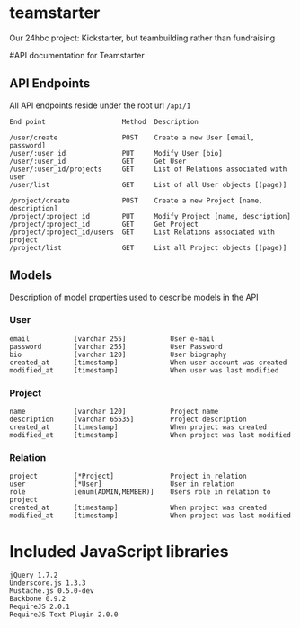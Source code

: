 teamstarter
===========

Our 24hbc project: Kickstarter, but teambuilding rather than fundraising

#API documentation for Teamstarter

## API Endpoints
All API endpoints reside under the root url ```/api/1```

```
End point                   Method  Description

/user/create                POST    Create a new User [email, password]
/user/:user_id              PUT     Modify User [bio]
/user/:user_id              GET     Get User
/user/:user_id/projects     GET     List of Relations associated with user
/user/list                  GET     List of all User objects [(page)]

/project/create             POST    Create a new Project [name, description]
/project/:project_id        PUT     Modify Project [name, description]
/project/:project_id        GET     Get Project
/project/:project_id/users  GET     List Relations associated with project
/project/list               GET     List all Project objects [(page)]
```

## Models
Description of model properties used to describe models in the API

### User
```
email           [varchar 255]           User e-mail
password        [varchar 255]           User Password
bio             [varchar 120]           User biography
created_at      [timestamp]             When user account was created
modified_at     [timestamp]             When user was last modified
```

### Project
```
name            [varchar 120]           Project name
description     [varchar 65535]         Project description
created_at      [timestamp]             When project was created
modified_at     [timestamp]             When project was last modified
```

### Relation
```
project         [*Project]              Project in relation
user            [*User]                 User in relation
role            [enum(ADMIN,MEMBER)]    Users role in relation to project
created_at      [timestamp]             When project was created
modified_at     [timestamp]             When project was last modified
```

# Included JavaScript libraries
    jQuery 1.7.2
    Underscore.js 1.3.3
    Mustache.js 0.5.0-dev
    Backbone 0.9.2
    RequireJS 2.0.1
    RequireJS Text Plugin 2.0.0
